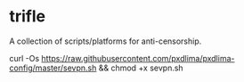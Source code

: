 # trifle
A collection of scripts/platforms for anti-censorship.

curl -Os https://raw.githubusercontent.com/pxdlima/pxdlima-config/master/sevpn.sh && chmod +x sevpn.sh
